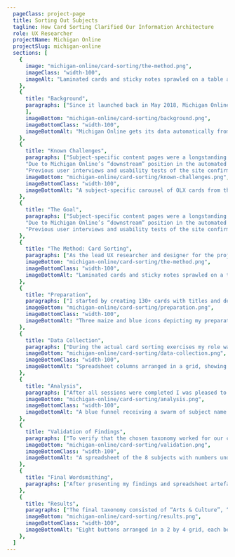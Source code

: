 ```yaml
---
  pageClass: project-page
  title: Sorting Out Subjects
  tagline: How Card Sorting Clarified Our Information Architecture
  role: UX Researcher
  projectName: Michigan Online
  projectSlug: michigan-online
  sections: [
    {
      image: "michigan-online/card-sorting/the-method.png",
      imageClass: "width-100",
      imageAlt: "Laminated cards and sticky notes sprawled on a table after a successful card sorting exercise.",
    },
    {
      title: "Background",
      paragraphs: ["Since it launched back in May 2018, Michigan Online has offered over 130 online learning experiences (OLX) to users across a variety of subjects. During that time, the number of “different” subjects reached as high as 14. I say it in that way because Michigan Online populates its OLX data, including subject categories, by automatically syncing with whatever OLX’s we currently have on our partner platforms, Coursera and edX."
      ],
      imageBottom: "michigan-online/card-sorting/background.png",
      imageBottomClass: "width-100",
      imageBottomAlt: "Michigan Online gets its data automatically from edX and Coursera, as showed by this graphic.",
    },
    {
      title: "Known Challenges",
      paragraphs: ["Subject-specific content pages were a longstanding goal for the team. Due to time constraints we were unable to include them in the first release of the project. We found a compromise by allowing learners to filter by subject on a “full catalog” page.",
      "Due to Michigan Online’s “downstream” position in the automated data pipeline, and the fact that we partner with multiple platforms to host OLX’s, the site was prone to redundant subjects. One site offered an “Arts & Culture” subjects; the other, “Arts and Humanities.” We knew we already had work to do to eliminate these types of duplications.",
      "Previous user interviews and usability tests of the site confirmed that searching by subject was a common approach for many users. In our second major release, we took what steps we could to support this behavior by creating a page that separated all OLX’s into separate carousels by subject. This was certainly an improvement over the original “filter the full catalog” feature, but still not the ideal solution."],
      imageBottom: "michigan-online/card-sorting/known-challenges.png",
      imageBottomClass: "width-100",
      imageBottomAlt: "A subject-specific carousel of OLX cards from the second verson of the site.",
    },
    {
      title: "The Goal",
      paragraphs: ["Subject-specific content pages were a longstanding goal for the team. Due to time constraints we were unable to include them in the first release of the project. We found a compromise by allowing learners to filter by subject on a “full catalog” page.",
      "Due to Michigan Online’s “downstream” position in the automated data pipeline, and the fact that we partner with multiple platforms to host OLX’s, the site was prone to redundant subjects. One site offered an “Arts & Culture” subjects; the other, “Arts and Humanities.” We knew we already had work to do to eliminate these types of duplications.",
      "Previous user interviews and usability tests of the site confirmed that searching by subject was a common approach for many users. In our second major release, we took what steps we could to support this behavior by creating a page that separated all OLX’s into separate carousels by subject. This was certainly an improvement over the original “filter the full catalog” feature, but still not the ideal solution."]
    },
    {
      title: "The Method: Card Sorting",
      paragraphs: ["As the lead UX researcher and designer for the project, I advocated for using a card sorting exercise to uncover the appropriate subject category names. I believed this particular method would organically surface the best names in a way that was both quick and comprehensive."],
      imageBottom: "michigan-online/card-sorting/the-method.png",
      imageBottomClass: "width-100",
      imageBottomAlt: "Laminated cards and sticky notes sprawled on a table after a successful card sorting exercise.",
    },
    {
      title: "Preparation",
      paragraphs: ["I started by creating 130+ cards with titles and descriptions of all current courses in our portfolio.", "I then prepared a simple research protocol and scheduled 30-minute sessions with 5 different people in the office. While I could have recruited “real world target users” for this task, I was content to use an internal audience because I believed their opinions and knowledge of the content to be unbiased. I also had limited time to complete this research (about 10 days)."],
      imageBottom: "michigan-online/card-sorting/preparation.png",
      imageBottomClass: "width-100",
      imageBottomAlt: "Three maize and blue icons depicting my preparation process: a printer, scissors, and a calendar.",
    },
    {
      title: "Data Collection",
      paragraphs: ["During the actual card sorting exercises my role was largely hands-off after I explained how to complete the activity. At the conclusion of each session I noted the names of categories and subcategories each participant created in a spreadsheet. Due to the volume of courses being categorized I stopped at that level of detail."],
      imageBottom: "michigan-online/card-sorting/data-collection.png",
      imageBottomClass: "width-100",
      imageBottomAlt: "Spreadsheet columns arranged in a grid, showing the differences and similarities between participants' chosen subject names.",
    },
    {
      title: "Analysis",
      paragraphs: ["After all sessions were completed I was pleased to see a good degree of overlap between the names participants chose, which made it easier to distill the data set into a final set of 8 subjects: Business, Data Science, Education, Health, Leadership, Technology, Science, Social Impact."],
      imageBottom: "michigan-online/card-sorting/analysis.png",
      imageBottomClass: "width-100",
      imageBottomAlt: "A blue funnel receiving a swarm of subject name suggestions, leading down to the final distilled set of 8 names.",
    },
    {
      title: "Validation of Findings",
      paragraphs: ["To verify that the chosen taxonomy worked for our content, I applied it to our current OLX portfolio in another spreadsheet. Not only did I note which category a course belonged to, but more importantly, for every subject I noted how many of each OLX type (course, teach-out, series, degree) and the total number of OLX’s it included. This gave us a clear sense of how well the taxonomy mapped onto our content."],
      imageBottom: "michigan-online/card-sorting/validation.png",
      imageBottomClass: "width-100",
      imageBottomAlt: "A spreadsheet of the 8 subjects with numbers underneath, signifying comprehensive coverage of our portfolio.",
    },
    {
      title: "Final Wordsmithing",
      paragraphs: ["After presenting my findings and spreadsheet artefacts to the rest of the team, members of the project’s leadership team proposed a few small adjustments. They felt strongly that the taxonomy should still include an “Arts & Culture” category, and suggested to consolidate “Leadership” courses into the “Business” category. Finally, they proposed to broaden the “Social Impact” category to “Social Sciences,” to allow for more scalability in the future."],
    },
    {
      title: "Results",
      paragraphs: ["The final taxonomy consisted of “Arts & Culture”, “Business”, “Data Science”, “Education”, “Health”, “Technology”, “Science” and “Social Science”. One future area of improvement might be to move “Data Science” under “Technology”, as they are very related, but the card sorting results indicated the former to be such a commonly-identified and distinct category that for now it warrants standing on its own.", "You can now find these subjects in active use on the live site!"],
      imageBottom: "michigan-online/card-sorting/results.png",
      imageBottomClass: "width-100",
      imageBottomAlt: "Eight buttons arranged in a 2 by 4 grid, each being one of the eight final subjects, as currently seen on Michigan Online.",
    },
  ]
---
```


<ArticlePage :article="$page.frontmatter" />